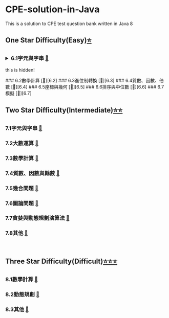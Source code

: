 # CPE-solution-in-Java
This is a solution to CPE test question bank written in Java 8

## One Star Difficulty(Easy)[⭐️][6.0]
### <details><summary>6.1字元與字串 [🔗][6.1]</summary> 
  
  this is hidden!
 </details>
### 6.2數學計算 [🔗][6.2]
### 6.3進位制轉換 [🔗][6.3]
### 6.4質數、因數、倍數 [🔗][6.4]
### 6.5座標與幾何 [🔗][6.5]
### 6.6排序與中位數 [🔗][6.6]
### 6.7模擬 [🔗][6.7]

[6.0]:https://github.com/hankshyu/CPE-solution-in-Java/tree/main/Chapter%206-OneStar(Easy)
[6.1]:https://github.com/hankshyu/CPE-solution-in-Java/tree/main/Chapter%206-OneStar(Easy)/6.1字元與字串
[6.2]:https://github.com/hankshyu/CPE-solution-in-Java/tree/main/Chapter%206-OneStar(Easy)/6.2數學計算
[6.3]:https://github.com/hankshyu/CPE-solution-in-Java/tree/main/Chapter%206-OneStar(Easy)/6.3進位制轉換
[6.4]:https://github.com/hankshyu/CPE-solution-in-Java/tree/main/Chapter%206-OneStar(Easy)/6.4質數、因數、倍數
[6.5]:https://github.com/hankshyu/CPE-solution-in-Java/tree/main/Chapter%206-OneStar(Easy)/6.5座標與幾何
[6.6]:https://github.com/hankshyu/CPE-solution-in-Java/tree/main/Chapter%206-OneStar(Easy)/6.6排序與中位數
[6.7]:https://github.com/hankshyu/CPE-solution-in-Java/tree/main/Chapter%206-OneStar(Easy)/6.7模擬

<br/>

## Two Star Difficulty(Intermediate)[⭐️⭐️][7.0]
### 7.1字元與字串 [🔗][7.1]
### 7.2大數運算 [🔗][7.2]
### 7.3數學計算 [🔗][7.3]
### 7.4質數、因數與餘數 [🔗][7.4]
### 7.5幾合問題 [🔗][7.5]
### 7.6圖論問題 [🔗][7.6]
### 7.7貪婪與動態規劃演算法 [🔗][7.7]
### 7.8其他 [🔗][7.8]

[7.0]:https://github.com/hankshyu/CPE-solution-in-Java/tree/main/Chapter%207-TwoStar(Intermediate)
[7.1]:https://github.com/hankshyu/CPE-solution-in-Java/tree/main/Chapter%207-TwoStar(Intermediate)/7.1字元與字串
[7.2]:https://github.com/hankshyu/CPE-solution-in-Java/tree/main/Chapter%207-TwoStar(Intermediate)/7.2大數運算
[7.3]:https://github.com/hankshyu/CPE-solution-in-Java/tree/main/Chapter%207-TwoStar(Intermediate)/7.3數學計算
[7.4]:https://github.com/hankshyu/CPE-solution-in-Java/tree/main/Chapter%207-TwoStar(Intermediate)/7.4質數、因數與餘數
[7.5]:https://github.com/hankshyu/CPE-solution-in-Java/tree/main/Chapter%207-TwoStar(Intermediate)/7.5幾合問題
[7.6]:https://github.com/hankshyu/CPE-solution-in-Java/tree/main/Chapter%207-TwoStar(Intermediate)/7.6圖論問題
[7.7]:https://github.com/hankshyu/CPE-solution-in-Java/tree/main/Chapter%207-TwoStar(Intermediate)/7.7貪婪與動態規劃演算法
[7.8]:https://github.com/hankshyu/CPE-solution-in-Java/tree/main/Chapter%207-TwoStar(Intermediate)/7.8其他
<br/>
## Three Star Difficulty(Difficult)[⭐️⭐️⭐️][8.0]
### 8.1數學計算 [🔗][8.1]
### 8.2動態規劃 [🔗][8.2]
### 8.3其他 [🔗][8.3]

[8.0]:https://github.com/hankshyu/CPE-solution-in-Java/tree/main/Chapter%208-ThreeStar(Difficult)
[8.1]:https://github.com/hankshyu/CPE-solution-in-Java/tree/main/Chapter%208-ThreeStar(Difficult)/8.1數學計算
[8.2]:https://github.com/hankshyu/CPE-solution-in-Java/tree/main/Chapter%208-ThreeStar(Difficult)/8.2動態規劃
[8.3]:https://github.com/hankshyu/CPE-solution-in-Java/tree/main/Chapter%208-ThreeStar(Difficult)/8.3其他
